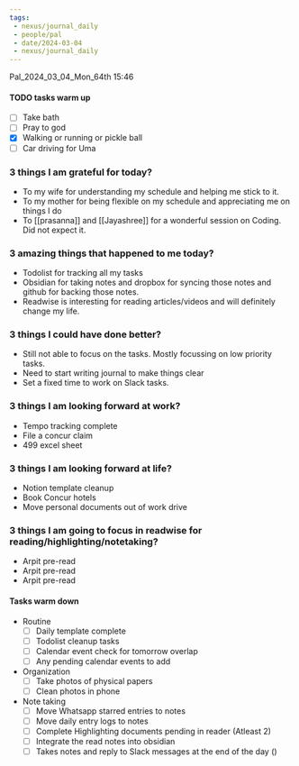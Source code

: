 ```yaml
---
tags:
 - nexus/journal_daily
 - people/pal
 - date/2024-03-04
 - nexus/journal_daily
---
```


Pal_2024_03_04_Mon_64th
15:46

#### TODO tasks warm up
- [ ] Take bath
- [ ] Pray to god
- [x] Walking or running or pickle ball
- [ ] Car driving for Uma 

### 3 things I am grateful for today?
- To my wife for understanding my schedule and helping me stick to it.
- To my mother for being flexible on my schedule and appreciating me on things I do
- To [[prasanna]] and [[Jayashree]] for a wonderful session on Coding. Did not expect it. 

### 3 amazing things that happened to me today?
- Todolist for tracking all my tasks
- Obsidian for taking notes and dropbox for syncing those notes and github for backing those notes.
- Readwise is interesting for reading articles/videos and will definitely change my life. 

### 3 things I could have done better?
- Still not able to focus on the tasks. Mostly focussing on low priority tasks.
- Need to start writing journal to make things clear
- Set a fixed time to work on Slack tasks. 

### 3 things I am looking forward at work? 
- Tempo tracking complete
- File a concur claim 
- 499 excel sheet

### 3 things I am looking forward at life? 
- Notion template cleanup
- Book Concur hotels
- Move personal documents out of work drive 
### 3 things I am going to focus in readwise for reading/highlighting/notetaking? 
- Arpit pre-read
- Arpit pre-read
- Arpit pre-read 

#### Tasks warm down
- Routine
	- [ ] Daily template complete	
	- [ ] Todolist cleanup tasks 
	- [ ] Calendar event check for tomorrow overlap 
	- [ ] Any pending calendar events to add 
- Organization
	- [ ] Take photos of physical papers
	- [ ] Clean photos in phone
- Note taking
	- [ ] Move Whatsapp starred entries to notes
	- [ ] Move daily entry logs to notes
	- [ ] Complete Highlighting documents pending in reader (Atleast 2)
	- [ ] Integrate the read notes into obsidian 
	- [ ] Takes notes and reply to Slack messages at the end of the day ()